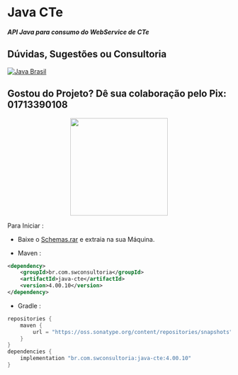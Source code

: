 # Java CTe

***API Java para consumo do WebService de CTe***

## Dúvidas, Sugestões ou Consultoria 
[![Java Brasil](https://discordapp.com/api/guilds/519583346066587676/widget.png?style=banner2)](https://discord.gg/ZXpqnaV)

## Gostou do Projeto? Dê sua colaboração pelo Pix: 01713390108 
<p align="center">
<img src="https://swconsultoria.com.br/pix.png" width="220">
</p>


Para Iniciar :
- Baixe o [Schemas.rar](https://github.com/Samuel-Oliveira/Java_CTe/raw/master/schemas.zip) e extraia na sua Máquina.

- Maven :
```xml
<dependency>
    <groupId>br.com.swconsultoria</groupId>
    <artifactId>java-cte</artifactId>
    <version>4.00.10</version>
</dependency>
```

- Gradle :
```groovy
repositories {
    maven { 
        url = "https://oss.sonatype.org/content/repositories/snapshots" 
    }
}
dependencies {
    implementation "br.com.swconsultoria:java-cte:4.00.10"
}
```
